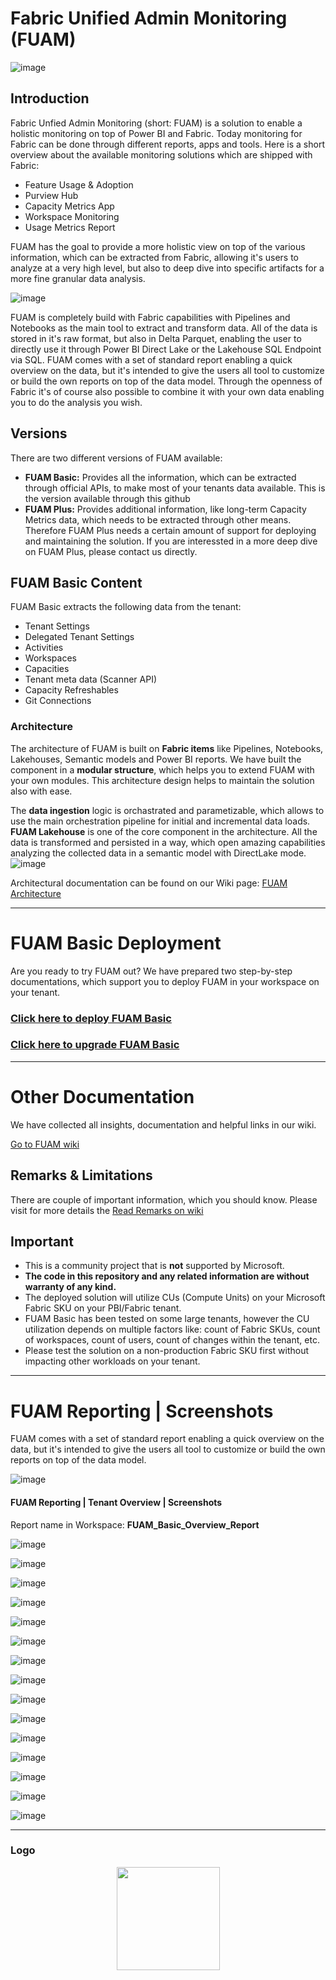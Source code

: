 # Fabric Unified Admin Monitoring (FUAM)

![image](./media/general/fuam_cover_main.png)

## Introduction

Fabric Unfied Admin Monitoring (short: FUAM) is a solution to enable a holistic monitoring on top of Power BI and Fabric. 
Today monitoring for Fabric can be done through different reports, apps and tools. Here is a short overview about the available monitoring solutions which are shipped with Fabric:
- Feature Usage & Adoption
- Purview Hub
- Capacity Metrics App
- Workspace Monitoring
- Usage Metrics Report


FUAM has the goal to provide a more holistic view on top of the various information, which can be extracted from Fabric, allowing it's users to analyze at a very high level, but also to deep dive into specific artifacts for a more fine granular data analysis.

![image](./media/general/fuam_monitoring_map_cover.png)

FUAM is completely build with Fabric capabilities with Pipelines and Notebooks as the main tool to extract and transform data. All of the data is stored in it's raw format, but also in Delta Parquet, enabling the user to directly use it through Power BI Direct Lake or the Lakehouse SQL Endpoint via SQL.
FUAM comes with a set of standard report enabling a quick overview on the data, but it's intended to give the users all tool to customize or build the own reports on top of the data model. Through the openness of Fabric it's of course also possible to combine it with your own data enabling you to do the analysis you wish.


## Versions

There are two different versions of FUAM available:
- **FUAM Basic:** Provides all the information, which can be extracted through official APIs, to make most of your tenants data available. This is the version available through this github
- **FUAM Plus:** Provides additional information, like long-term Capacity Metrics data, which needs to be extracted through other means. Therefore FUAM Plus needs a certain amount of support for deploying and maintaining the solution. If you are interessted in a more deep dive on FUAM Plus, please contact us directly.


## FUAM Basic Content
FUAM Basic extracts the following data from the tenant:
- Tenant Settings
- Delegated Tenant Settings
- Activities
- Workspaces
- Capacities
- Tenant meta data (Scanner API)
- Capacity Refreshables
- Git Connections


### Architecture

The architecture of FUAM is built on **Fabric items** like Pipelines, Notebooks, Lakehouses, Semantic models and Power BI reports.
We have built the component in a **modular structure**, which helps you to extend FUAM with your own modules. This architecture design helps to maintain the solution also with ease.

The **data ingestion** logic is orchastrated and parametizable, which allows to use the main orchestration pipeline for initial and incremental data loads.
**FUAM Lakehouse** is one of the core component in the architecture. All the data is transformed and persisted in a way, which open amazing capabilities analyzing the collected data in a semantic model with DirectLake mode.
![image](./media/general/FUAM_basic_architecture.png)

Architectural documentation can be found on our Wiki page: [FUAM Architecture](https://github.com/GT-Analytics/fuam-basic/wiki/Architecture)

------------------------------------

# FUAM Basic Deployment

Are you ready to try FUAM out? We have prepared two step-by-step documentations, which support you to deploy FUAM in your workspace on your tenant.

### [Click here to **deploy** FUAM Basic](https://github.com/GT-Analytics/fuam-basic/wiki/Lifecycle:-Initial-Deployment-via-Notebook)

### [Click here to **upgrade** FUAM Basic](https://github.com/GT-Analytics/fuam-basic/wiki/Lifecycle:-Upgrading-via-Notebook)

------------------------------------

# Other Documentation

We have collected all insights, documentation and helpful links in our wiki.

[Go to FUAM wiki](https://github.com/GT-Analytics/fuam-basic/wiki)

## Remarks & Limitations

There are couple of important information, which you should know.
Please visit for more details the
[Read Remarks on wiki](https://github.com/GT-Analytics/fuam-basic/wiki/Remarks-to-FUAM)


## Important

- This is a community project that is **not** supported by Microsoft.
- **The code in this repository and any related information are without warranty of any kind.**
- The deployed solution will utilize CUs (Compute Units) on your Microsoft Fabric SKU on your PBI/Fabric tenant.
- FUAM Basic has been tested on some large tenants, however the CU utilization depends on multiple factors like: count of Fabric SKUs, count of workspaces, count of users, count of changes within the tenant, etc.
- Please test the solution on a non-production Fabric SKU first without impacting other workloads on your tenant.


------------------------------------

# FUAM Reporting | Screenshots

FUAM comes with a set of standard report enabling a quick overview on the data, but it's intended to give the users all tool to customize or build the own reports on top of the data model.

![image](./media/general/fuam_basic_reporting_cover.png)

#### FUAM Reporting | Tenant Overview | Screenshots
Report name in Workspace: **FUAM_Basic_Overview_Report** 

![image](./media/screenshots/report_screenshot_1.png)

![image](./media/screenshots/report_screenshot_2.png)

![image](./media/screenshots/report_screenshot_3.png)

![image](./media/screenshots/report_screenshot_4.png)

![image](./media/screenshots/report_screenshot_5.png)

![image](./media/screenshots/report_screenshot_6.png)

![image](./media/screenshots/report_screenshot_7.png)

![image](./media/screenshots/report_screenshot_8.png)

![image](./media/screenshots/report_screenshot_9.png)

![image](./media/screenshots/report_screenshot_10.png)

![image](./media/screenshots/report_screenshot_11.png)

![image](./media/screenshots/report_screenshot_12.png)

![image](./media/screenshots/report_screenshot_13.png)

![image](./media/screenshots/report_screenshot_14.png)

![image](./media/screenshots/report_screenshot_15.png)

--------------------------


### Logo
<p align="center">
  <img height="165" src="./media/general/fuam_text_logo.png">
</p>
